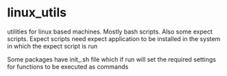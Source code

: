 # linux_utils
utilities for linux based machines. Mostly bash scripts.
Also some expect scripts. Expect scripts need expect application to be installed in the system in which the expect script is run

Some packages have init_.sh file which if run will set the required settings for functions to be executed as commands
